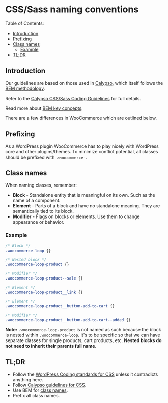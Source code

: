 # CSS/Sass naming conventions

Table of Contents:

- [Introduction](#introduction)
- [Prefixing](#prefixing)
- [Class names](#class-names)
    - [Example](#example)
- [TL;DR](#tldr)
  
## Introduction

Our guidelines are based on those used in [Calypso](https://github.com/Automattic/wp-calypso), which itself follows the [BEM methodology](https://getbem.com/).

Refer to the [Calypso CSS/Sass Coding Guidelines](https://wpcalypso.wordpress.com/devdocs/docs/coding-guidelines/css.md) for full details.

Read more about [BEM key concepts](https://en.bem.info/methodology/key-concepts/).

There are a few differences in WooCommerce which are outlined below.

## Prefixing

As a WordPress plugin WooCommerce has to play nicely with WordPress core and other plugins/themes. To minimize conflict potential, all classes should be prefixed with `.woocommerce-`.

## Class names

When naming classes, remember:

- **Block** - Standalone entity that is meaningful on its own. Such as the name of a component.
- **Element** - Parts of a block and have no standalone meaning. They are semantically tied to its block.
- **Modifier** - Flags on blocks or elements. Use them to change appearance or behavior.

### Example

```css
/* Block */
.woocommerce-loop {}

/* Nested block */
.woocommerce-loop-product {}

/* Modifier */
.woocommerce-loop-product--sale {}

/* Element */
.woocommerce-loop-product__link {}

/* Element */
.woocommerce-loop-product__button-add-to-cart {}

/* Modifier */
.woocommerce-loop-product__button-add-to-cart--added {}
```

**Note:** `.woocommerce-loop-product` is not named as such because the block is nested within `.woocommerce-loop`. It's to be specific so that we can have separate classes for single products, cart products, etc. **Nested blocks do not need to inherit their parents full name.**

## TL;DR

- Follow the [WordPress Coding standards for CSS](https://make.wordpress.org/core/handbook/best-practices/coding-standards/css/) unless it contradicts anything here.
- Follow [Calypso guidelines for CSS](https://wpcalypso.wordpress.com/devdocs/docs/coding-guidelines/css.md).
- Use BEM for [class names](https://en.bem.info/methodology/naming-convention/).
- Prefix all class names.
